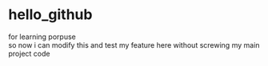 # hello_github
for learning porpuse <br/>
so now i can modify this and test my feature here without screwing my main project code 

